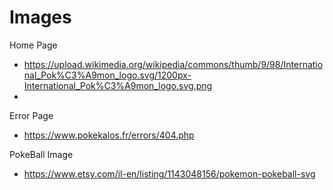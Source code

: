 


# Images
Home Page
- https://upload.wikimedia.org/wikipedia/commons/thumb/9/98/International_Pok%C3%A9mon_logo.svg/1200px-International_Pok%C3%A9mon_logo.svg.png
- 


Error Page
- https://www.pokekalos.fr/errors/404.php

PokeBall Image
- https://www.etsy.com/il-en/listing/1143048156/pokemon-pokeball-svg 